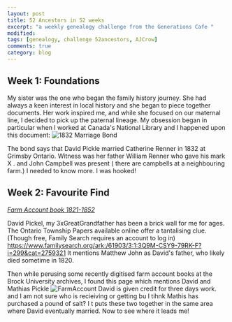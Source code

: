 ```yaml
---
layout: post
title: 52 Ancestors in 52 weeks
excerpt: "a weekly genealogy challenge from the Generations Cafe "
modified:
tags: [genealogy, challenge 52ancestors, AJCrow]
comments: true
category: blog
---
```


## Week 1: Foundations

My sister was the one who began the family history journey. She had always a keen interest in local history and she began to piece together documents.
Her work inspired me, and while she focused on our maternal line, I decided to pick up the paternal lineage.  My obsession began in particular when I worked at Canada's National Library and I happened upon this document:
![1832 Marriage Bond](http://data2.collectionscanada.ca/e/e329/e008217379.jpg "Upper and Lower Canada marriage bonds 1779-1858")

The bond says that David Pickle married Catherine Renner in 1832 at Grimsby Ontario. Witness was her father William Renner who gave his mark X . and John Campbell was present ( there are campbells at a neighbouring farm.)
I needed to know more.
I was hooked!

## Week 2: Favourite Find

*[Farm Account book 1821-1852](https://dr.library.brocku.ca/handle/10464/9772)*

David Pickel, my 3xGreatGrandfather has been a brick wall for me for ages. The Ontario Township Papers available online offer a tantalising clue. (Though free, Family Search requires an account to log in) <https://www.familysearch.org/ark:/61903/3:1:3Q9M-CSY9-79RK-F?i=299&cat=2759321> It mentions Matthew John as David's father, who likely died sometime in 1820.


Then while perusing some recently digitised farm account books at the Brock University archives, I found this page which mentions David and Mathias Pickle
![FarmAccount](https://live.staticflickr.com/65535/51814422541_0907acd8eb_b_d.jpg)
David is given credit for three days work. and I am not sure who is recieiving or getting bu I tihnk Mathis has purchased a pound of salt? I t puts these two together in the same area where David eventually married.
Now to see where it leads me!
